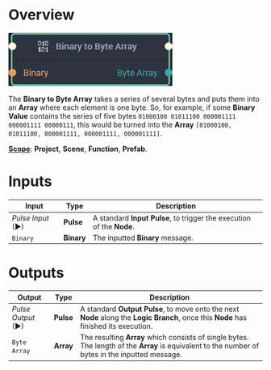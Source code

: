 # Overview

![The Binary to Byte Array Node.](../../.gitbook/assets/binarytobytearraynode20241.png)

The **Binary to Byte Array** takes a series of several bytes and puts them into an **Array** where each element is one byte. So, for example, if some **Binary Value** contains the series of five bytes `01000100 01011100 000001111 000001111 00000111`, this would be turned into the **Array** `[01000100, 01011100, 000001111, 000001111, 000001111]`.

[**Scope**](../overview.md#scopes): **Project**, **Scene**, **Function**, **Prefab**.


# Inputs

|Input|Type|Description|
|---|---|---|
|*Pulse Input* (►)|**Pulse**|A standard **Input Pulse**, to trigger the execution of the **Node**.|
|`Binary`|**Binary**|The inputted **Binary** message.|

# Outputs

|Output|Type|Description|
|---|---|---|
|*Pulse Output* (►)|**Pulse**|A standard **Output Pulse**, to move onto the next **Node** along the **Logic Branch**, once this **Node** has finished its execution.|
|`Byte Array`|**Array**|The resulting **Array** which consists of single bytes. The length of the **Array** is equivalent to the number of bytes in the inputted message.|



